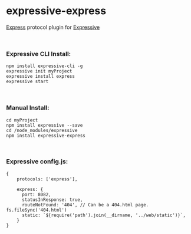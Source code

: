 # expressive-express
[Express](https://github.com/expressjs/express) protocol plugin for [Expressive](https://github.com/bugs181/Expressive)

<br>

### Expressive CLI Install: ###

    npm install expressive-cli -g
    expressive init myProject
    expressive install express
    expressive start

<br>

### Manual Install: ###

    cd myProject
    npm install expressive --save
    cd /node_modules/expressive
    npm install expressive-express

<br>

### Expressive config.js: ###
    {
        protocols: ['express'],
        
        express: {
          port: 8082,
          statusInResponse: true,
          routeNotFound: '404', // Can be a 404.html page. fs.fileSync('404.html')
          static: `${require('path').join(__dirname, '../web/static')}`,
        }
    }
